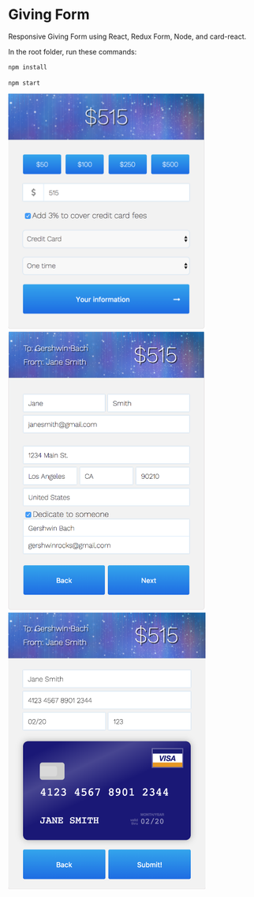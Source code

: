 # Giving Form

Responsive Giving Form using React, Redux Form, Node, and card-react.

In the root folder, run these commands:
```
npm install

npm start
```

<img src="https://github.com/anushkadoyan/Giving-Form/blob/master/src/screenshots/first-page.png" width="400">
<img src="https://github.com/anushkadoyan/Giving-Form/blob/master/src/screenshots/second-page.png" width="400">
<img src="https://github.com/anushkadoyan/Giving-Form/blob/master/src/screenshots/third-page.png" width="400">



